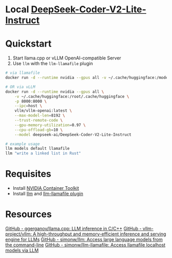 # Local [DeepSeek-Coder-V2-Lite-Instruct](https://huggingface.co/deepseek-ai/DeepSeek-Coder-V2-Lite-Instruct)

# Quickstart

1. Start llama.cpp or vLLM OpenAI-compatible Server
2. Use `llm` with the `llm-llamafile` plugin

```sh
# via llamafile
docker run -d --runtime nvidia --gpus all -v ~/.cache/huggingface:/models -p 8080:8080 ghcr.io/ggerganov/llama.cpp:server -m /models/hub/DeepSeek-Coder-V2-Lite-Instruct-Q4_K_M.gguf -ngl 99

# OR via vLLM
docker run -d --runtime nvidia --gpus all \
    -v ~/.cache/huggingface:/root/.cache/huggingface \
    -p 8000:8000 \
    --ipc=host \
    vllm/vllm-openai:latest \
    --max-model-len=8192 \
    --trust-remote-code \
    --gpu-memory-utilization=0.97 \
    --cpu-offload-gb=10 \
    --model deepseek-ai/DeepSeek-Coder-V2-Lite-Instruct

# example usage
llm models default llamafile
llm "write a linked list in Rust"
```

# Requisites
- Install [NVIDIA Container Toolkit](https://docs.nvidia.com/datacenter/cloud-native/container-toolkit/latest/install-guide.html)
- Install [llm](https://github.com/simonw/llm) and [llm-llamafile plugin](https://github.com/simonw/llm-llamafile)

# Resources
[GitHub - ggerganov/llama.cpp: LLM inference in C/C++](https://github.com/ggerganov/llama.cpp)
[GitHub - vllm-project/vllm: A high-throughput and memory-efficient inference and serving engine for LLMs](https://github.com/vllm-project/vllm)
[GitHub - simonw/llm: Access large language models from the command-line](https://github.com/simonw/llm)
[GitHub - simonw/llm-llamafile: Access llamafile localhost models via LLM](https://github.com/simonw/llm-llamafile)
